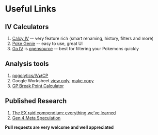Useful Links
============


IV Calculators
--------------
1. [Calcy IV](https://play.google.com/store/apps/details?id=tesmath.calcy&hl=en_US) -- very feature rich (smart renaming, history, filters and more)
2. [Poke Genie](https://play.google.com/store/apps/details?id=com.cjin.pokegenie.standard&hl=en_US) -- easy to use, great UI
3. [Go IV](https://play.google.com/store/apps/details?id=org.opensource.goiv) is [opensource](https://github.com/farkam135/GoIV) -- best for filtering your Pokemons quickly



Analysis tools
--------------
1. [pogolytics/IV⇄CP](https://nafsadh.github.io/pogolytics/ivcp)
2. Google Worksheet [view only](https://goo.gl/L5QDUT), [make copy](https://goo.gl/vsGhEV)
3. [GP Break Point Calculator](https://pokemongo.gamepress.gg/breakpoint-calculator#/)


Published Research
------------------

1. [The EX raid compendium: everything we've learned](https://www.reddit.com/r/TheSilphRoad/comments/8zbd0y/the_ex_raid_compendium_everything_weve_learned/)
2. [Gen 4 Meta Speculation](https://www.reddit.com/r/TheSilphRoad/comments/8ykagf/list_of_gen4_metarelevant_attackers_by_type/)


**Pull requests are very welcome and well appreciated**
